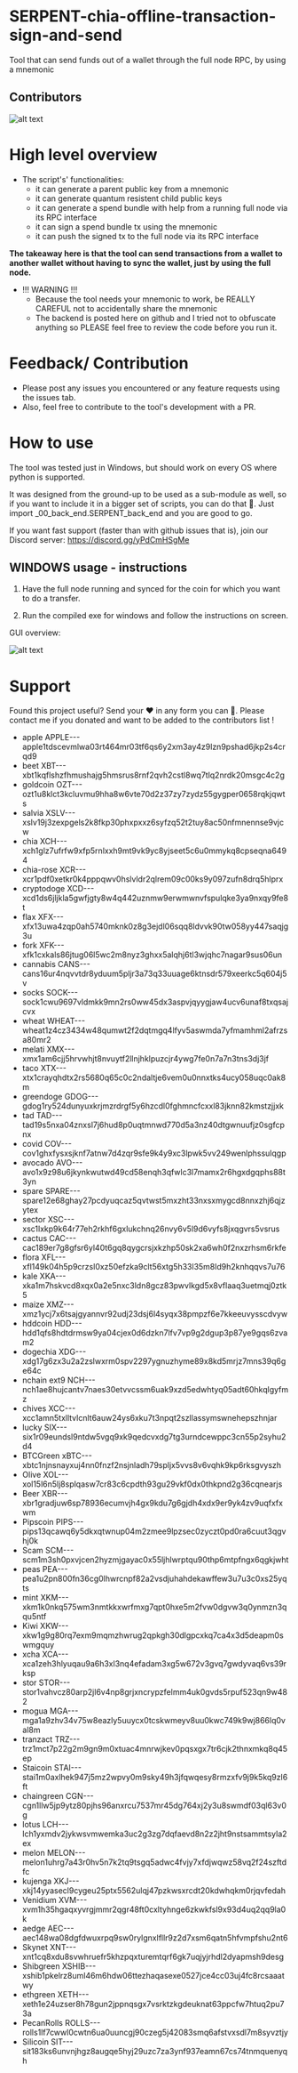 # SERPENT-chia-offline-transaction-sign-and-send
Tool that can send funds out of a wallet through the full node RPC, by using a mnemonic

## Contributors

![alt text](https://c.tenor.com/FDwYMy302gMAAAAM/tumbleweed-silence.gif?raw=true)

# High level overview
- The script's' functionalities:
    - it can generate a parent public key from a mnemonic
    - it can generate quantum resistent child public keys
    - it can generate a spend bundle with help from a running full node via its RPC interface
    - it can sign a spend bundle tx using the mnemonic
    - it can push the signed tx to the full node via its RPC interface
    
**The takeaway here is that the tool can send transactions from a wallet to another wallet without having to sync the wallet, just by using the full node.**

- !!! WARNING !!!
   - Because the tool needs your mnemonic to work, be REALLY CAREFUL not to accidentally share the mnemonic
   - The backend is posted here on github and I tried not to obfuscate anything so PLEASE feel free to review the code before you run it.

# Feedback/ Contribution
- Please post any issues you encountered or any feature requests using the issues tab.
- Also, feel free to contribute to the tool's development with a PR.

# How to use
The tool was tested just in Windows, but should work on every OS where python is supported.

It was designed from the ground-up to be used as a sub-module as well, so if you want to include it in a bigger set of scripts, you can do that 🙂. Just import _00_back_end.SERPENT_back_end and you are good to go.

If you want fast support (faster than with github issues that is), join our Discord server: https://discord.gg/yPdCmHSgMe

## WINDOWS usage - instructions

1. Have the full node running and synced for the coin for which you want to do a transfer.

2. Run the compiled exe for windows and follow the instructions on screen.

GUI overview:
   
![alt text](ReadMe_res/GUI_overview.jpg?raw=true)

# Support
Found this project useful? Send your ❤ in any form you can 🙂. Please contact me if you donated and want to be added to the contributors list !

- apple APPLE---apple1tdscevmlwa03rt464mr03tf6qs6y2xm3ay4z9lzn9pshad6jkp2s4crqd9
- beet XBT---xbt1kqflshzfhmushajg5hmsrus8rnf2qvh2cstl8wq7tlq2nrdk20msgc4c2g
- goldcoin OZT---ozt1u8klct3kcluvmu9hha8w6vte70d2z37zy7zydz55gygper0658rqkjqwts
- salvia XSLV---xslv19j3zexpgels2k8fkp30phxpxxz6syfzq52t2tuy8ac50nfmnennse9vjcw
- chia XCH---xch1glz7ufrfw9xfp5rnlxxh9mt9vk9yc8yjseet5c6u0mmykq8cpseqna6494
- chia-rose XCR---xcr1pdf0xetkr0k4pppqwv0hslvldr2qlrem09c00ks9y097zufn8drq5hlprx
- cryptodoge XCD---xcd1ds6jljkla5gwfjgty8w4q442uznmw9erwmwnvfspulqke3ya9nxqy9fe8t
- flax XFX---xfx13uwa4zqp0ah5740mknk0z8g3ejdl06sqq8ldvvk90tw058yy447saqjg3u
- fork XFK---xfk1cxkals86jtug06l5wc2m8nyz3ghxx5alqhj6tl3wjqhc7nagar9sus06un
- cannabis CANS---cans16ur4nqvvtdr8yduum5pljr3a73q33uuage6ktnsdr579xeerkc5q604j5v
- socks SOCK---sock1cwu9697vldmkk9mn2rs0ww45dx3aspvjqyygjaw4ucv6unaf8txqsajcvx
- wheat WHEAT---wheat1z4cz3434w48qumwt2f2dqtmgq4lfyv5aswmda7yfmamhml2afrzsa80mr2
- melati XMX---xmx1am6cjj5hrvwhjt8nvuytf2llnjhklpuzcjr4ywg7fe0n7a7n3tns3dj3jf
- taco XTX---xtx1crayqhdtx2rs5680q65c0c2ndaltje6vem0u0nnxtks4ucy058uqc0ak8m
- greendoge GDOG---gdog1ry524dunyuxkrjmzrdrgf5y6hzcdl0fghmncfcxxl83jknn82kmstzjjxk
- tad TAD---tad19s5nxa04znxsl7j6hud8p0uqtmnwd770d5a3nz40dtgwnuufjz0sgfcpnx
- covid COV---cov1ghxfysxsjknf7atnw7d4zqr9sfe9k4y9xc3lpwk5vv249wenlphssulqgp
- avocado AVO---avo1x9z98u6jkynkwutwd49cd58enqh3qfwlc3l7mamx2r6hgxdgqphs88t3yn
- spare SPARE---spare12e68ghay27pcdyuqcaz5qvtwst5mxzht33nxsxmygcd8nnxzhj6qjzytex
- sector XSC---xsc1lxkp9k64r77eh2rkhf6gxlukchnq26nvy6v5l9d6vyfs8jxqgvrs5vsrus
- cactus CAC---cac189er7g8gfsr6yl40t6gq8qygcrsjxkzhp50sk2xa6wh0f2nxzrhsm6rkfe
- flora XFL---xfl149k04h5p9crzsl0xz50efzka9clt56xtg5h33l35m8ld9h2knhqqvs7u76
- kale XKA---xka1m7hskvcd8xqx0a2e5nxc3ldn8gcz83pwvlkgd5x8vflaaq3uetmqj0ztk5
- maize XMZ---xmz1ycj7x6tsajgyannvr92udj23dsj6l4syqx38pmpzf6e7kkeeuvysscdvyw
- hddcoin HDD---hdd1qfs8hdtdrmsw9ya04cjex0d6dzkn7lfv7vp9g2dgup3p87ye9gqs6zvam2
- dogechia XDG---xdg17g6zx3u2a2zslwxrm0spv2297ygnuzhyme89x8kd5mrjz7mns39q6ge64c
- nchain ext9 NCH---nch1ae8hujcantv7naes30etvvcssm6uak9xzd5edwhtyq05adt60hkqlgyfmz
- chives XCC---xcc1amn5txlltvlcnlt6auw24ys6xku7t3npqt2szllassymswnehepszhnjar
- lucky SIX---six1r09eundsl9ntdw5vgq9xk9qedcvxdg7tg3urndcewppc3cn55p2syhu2d4
- BTCGreen xBTC---xbtc1njnsnayxuj4nn0fnzf2nsjnladh79spljx5vvs8v6vqhk9kp6rksgvyszh
- Olive XOL---xol15l6n5lj8splqasw7cr83c6cpdth93gu29vkf0dx0thkpnd2g36cqnearjs
- Beer XBR---xbr1gradjuw6sp78936ecumvjh4gx9kdu7g6gjdh4xdx9er9yk4zv9uqfxfxwm
- Pipscoin PIPS---pips13qcawq6y5dkxqtwnup04m2zmee9lpzsec0zyczt0pd0ra6cuut3qgvhj0k
- Scam SCM---scm1m3sh0pxvjcen2hyzmjgayac0x55ljhlwrptqu90thp6mtpfngx6qgkjwht
- peas PEA---pea1u2pn800fn36cg0lhwrcnpf82a2vsdjuhahdekawffew3u7u3c0xs25yqts
- mint XKM---xkm1k0nkq575wm3nmtkkxwrfmxg7qpt0hxe5m2fvw0dgvw3q0ynmzn3qqu5ntf
- Kiwi XKW---xkw1g9g80rq7exm9mqmzhwrug2qpkgh30dlgpcxkq7ca4x3d5deapm0swmgquy
- xcha XCA---xca1zeh3hlyuqau9a6h3xl3nq4efadam3xg5w672v3gvq7gwdyvaq6vs39rksp
- stor STOR---stor1vahvcz80arp2jl6v4np8grjxncrypzfelmm4uk0gvds5rpuf523qn9w482
- mogua MGA---mga1a9zhv34v75w8eazly5uuycx0tcskwmeyv8uu0kwc749k9wj866lq0val8m
- tranzact  TRZ---trz1mct7p22g2m9gn9m0xtuac4mnrwjkev0pqsxgx7tr6cjk2thnxmkq8q45ep
- Staicoin STAI---stai1m0axlhek947j5mz2wpvy0m9sky49h3jfqwqesy8rmzxfv9j9k5kq9zl6ft
- chaingreen CGN---cgn1llw5jp9ytz80pjhs96anxrcu7537mr45dg764xj2y3u8swmdf03ql63v0g
- lotus LCH---lch1yxmdv2jykwsvmwemka3uc2g3zg7dqfaevd8n2z2jht9nstsammtsyla2ex
- melon MELON---melon1uhrg7a43r0hv5n7k2tq9tsgq5adwc4fvjy7xfdjwqwz58vq2f24szftdfc
- kujenga XKJ---xkj14yyasecl9cygeu25ptx5562ulqj47pzkwsxrcdt20kdwhqkm0rjqvfedah
- Venidium XVM---xvm1h35hgaqxyvrgjmmr2qgr48ft0cxltyhnge6zkwkfsl9x93d4uq2qq9la0k
- aedge AEC---aec148wa08dgfdwuxrpq9sw0rylgnxlfllr9z2d7xsm6qatn5hfvmpfshu2nt6
- Skynet XNT---xnt1cq8xdu8svwhruefr5khzpqxturemtqrf6gk7uqjyjrhdl2dyapmsh9desg
- Shibgreen XSHIB---xshib1pkelrz8uml46m6hdw06ttezhaqasexe0527jce4cc03uj4fc8rcsaaatwy
- ethgreen XETH---xeth1e24uzser8h78gun2jppnqsgx7vsrktzkgdeuknat63ppcfw7htuq2pu73a
- PecanRolls ROLLS---rolls1lf7cwwl0cwtn6ua0uuncgj90czeg5j42083smq6afstvxsdl7m8syvztjy
- Silicoin SIT---sit183ks6unvnjhgz8augqe5hyj29uzc7za3ynf937eamn67cs74tnmquenyqh
